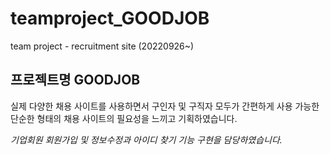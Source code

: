 # teamproject_GOODJOB
team project - recruitment site (20220926~)

## 프로젝트명 GOODJOB
실제 다양한 채용 사이트를 사용하면서 구인자 및 구직자 모두가 간편하게 사용 가능한 단순한 형태의 채용 사이트의 필요성을 느끼고 기획하였습니다.

*기업회원 회원가입 및 정보수정과 아이디 찾기 기능 구현을 담당하였습니다.*

